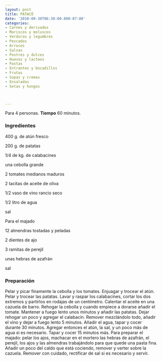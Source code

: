 ```yaml
---
layout: post
title: PATACÓ
date: '2010-09-30T06:30:00.000-07:00'
categories:
- Carnes y derivados
- Mariscos y moluscos
- Verduras y legumbres
- Pescados
- Arroces
- Salsas
- Postres y dulces
- Huevos y lacteos
- Pastas
- Entrantes y bocadillos
- Frutas
- Sopas y cremas
- Ensaladas
- Setas y hongos
 


---
```


Para 4 personas.
<b>Tiempo</b> 60 minutos.

<h3>Ingredientes</h3>

400 g. de atún fresco

200 g. de patatas

1/4 de kg. de calabacines

una cebolla grande

2 tomates medianos maduros

2 tacitas de aceite de oliva

1/2 vaso de vino rancio seco

1/2 litro de agua

sal

Para el majado

12 almendras tostadas y peladas

2 dientes de ajo

3 ramitas de perejil

unas hebras de azafrán

sal

<h3>Preparación</h3>

Pelar y picar finamente la cebolla y los tomates. Enjuagar y trocear el atún. Pelar y trocear las patatas. Lavar y raspar los calabacines, cortar los dos extremos y partirlos en rodajas de un centímetro. Calentar el aceite en una cazuela de barro. Rehogar la cebolla y cuando empiece a dorarse añadir el tomate. Mantener a fuego lento unos minutos y añadir las patatas. Dejar rehogar un poco y agregar el calabacín. Remover mezclándolo todo, añadir el vino y dejar a fuego lento 5 minutos. Añadir el agua, tapar y cocer durante 30 minutos. Agregar entonces el atún, la sal, y un poco más de agua si es necesario. Tapar y cocer 15 minutos más. Para preparar el majado: pelar los ajos, machacar en el mortero las hebras de azafrán, el perejil, los ajos y las almendras trabajándolo para que quede una pasta fina. Añadir un poco del caldo que está cociendo, remover y verter sobre la cazuela. Remover con cuidado, rectificar de sal si es necesario y servir.

